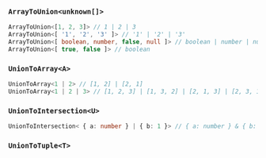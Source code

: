 
###  `ArrayToUnion<unknown[]>`


``` typescript
ArrayToUnion<[1, 2, 3]> // 1 | 2 | 3
ArrayToUnion<[ '1', '2', '3' ]> // '1' | '2' | '3'
ArrayToUnion<[ boolean, number, false, null ]> // boolean | number | null
ArrayToUnion<[ true, false ]> // boolean
```

			
###  `UnionToArray<A>`


``` typescript
UnionToArray<1 | 2> // [1, 2] | [2, 1]
UnionToArray<1 | 2 | 3> // [1, 2, 3] | [1, 3, 2] | [2, 1, 3] | [2, 3, 1] | [3, 1, 2] | [3, 2, 1]
```

			
###  `UnionToIntersection<U>`


``` typescript
UnionToIntersection< { a: number } | { b: 1 }> // { a: number } & { b: 1 }
```

			
###  `UnionToTuple<T>`


``` typescript

```

			